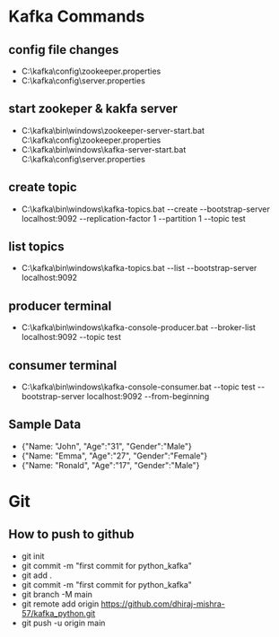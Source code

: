 # Kafka Commands

## config file changes
* C:\kafka\config\zookeeper.properties
* C:\kafka\config\server.properties


## start zookeper & kakfa server
* C:\kafka\bin\windows\zookeeper-server-start.bat C:\kafka\config\zookeeper.properties
* C:\kafka\bin\windows\kafka-server-start.bat C:\kafka\config\server.properties

## create topic
* C:\kafka\bin\windows\kafka-topics.bat --create --bootstrap-server localhost:9092 --replication-factor 1 --partition 1 --topic test

## list topics
* C:\kafka\bin\windows\kafka-topics.bat --list --bootstrap-server localhost:9092

## producer terminal
* C:\kafka\bin\windows\kafka-console-producer.bat --broker-list localhost:9092 --topic test

## consumer terminal
* C:\kafka\bin\windows\kafka-console-consumer.bat --topic test --bootstrap-server localhost:9092 --from-beginning


## Sample Data
* {"Name: "John", "Age":"31", "Gender":"Male"}
* {"Name: "Emma", "Age":"27", "Gender":"Female"}
* {"Name: "Ronald", "Age":"17", "Gender":"Male"}

# Git

## How to push to github
- git init
- git commit -m "first commit for python_kafka"
- git add .
- git commit -m "first commit for python_kafka"
- git branch -M main
- git remote add origin https://github.com/dhiraj-mishra-57/kafka_python.git
- git push -u origin main